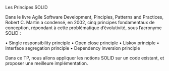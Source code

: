 Les Principes SOLID

Dans le livre Agile Software Development, Pinciples, Patterns and Practices, Robert C. Martin a condensé, en 2002, cinq principes fondamentaux de conception, répondant à cette problématique d’évolutivité, sous l’acronyme SOLID :

• Single responsibility principle
• Open close principle
• Liskov principle
• Interface segregation principle
• Dependency inversion principle

Dans ce TP, nous allons appliquer les notions SOLID sur un code existant, et proposer une meilleure implémentation.
